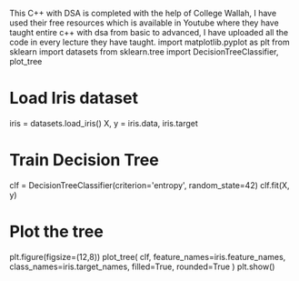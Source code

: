This C++ with DSA is completed with the help of College Wallah, I have used their free resources which is available in Youtube where they
have taught entire c++ with dsa from basic to advanced, I have uploaded all the code in every lecture they have taught.
import matplotlib.pyplot as plt
from sklearn import datasets
from sklearn.tree import DecisionTreeClassifier, plot_tree

# Load Iris dataset
iris = datasets.load_iris()
X, y = iris.data, iris.target

# Train Decision Tree
clf = DecisionTreeClassifier(criterion='entropy', random_state=42)
clf.fit(X, y)

# Plot the tree
plt.figure(figsize=(12,8))
plot_tree(
    clf, 
    feature_names=iris.feature_names, 
    class_names=iris.target_names, 
    filled=True, 
    rounded=True
)
plt.show()